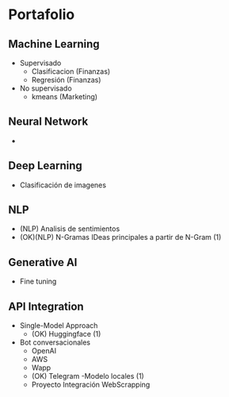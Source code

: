 # Portafolio

## Machine Learning 

* Supervisado
  - Clasificacion (Finanzas)
  - Regresión (Finanzas) 
* No supervisado
  - kmeans (Marketing) 

## Neural Network
* 
## Deep Learning  
* Clasificación de imagenes

## NLP
* (NLP) Analisis de sentimientos
* (OK)(NLP) N-Gramas IDeas principales a partir de N-Gram (1)

## Generative AI
* Fine tuning

## API Integration

* Single-Model Approach
  - (OK) Huggingface (1)
* Bot conversacionales
  - OpenAI
  - AWS
  - Wapp
  - (OK) Telegram -Modelo locales (1)
  - Proyecto Integración WebScrapping


